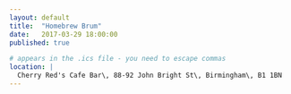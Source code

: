 ```yaml
---
layout: default
title:  "Homebrew Brum"
date:   2017-03-29 18:00:00
published: true

# appears in the .ics file - you need to escape commas
location: |
  Cherry Red's Cafe Bar\, 88-92 John Bright St\, Birmingham\, B1 1BN
---
```

